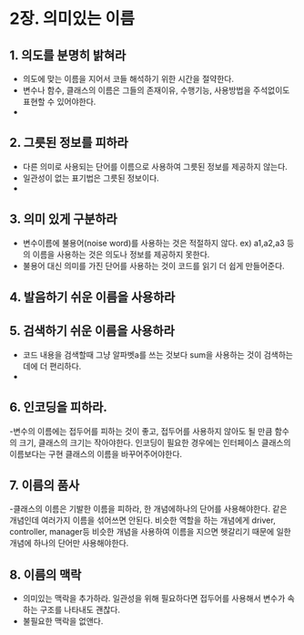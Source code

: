 # 2장. 의미있는 이름
## 1. 의도를 분명히 밝혀라
- 의도에 맞는 이름을 지어서 코들 해석하기 위한 시간을 절약한다. 
- 변수나 함수, 클래스의 이름은 그들의 존재이유, 수행기능, 사용방법을 주석없이도 표현할 수 있어야한다. 
- 
## 2. 그릇된 정보를 피하라
- 다른 의미로 사용되는 단어를 이름으로 사용하여 그릇된 정보를 제공하지 않는다. 
- 일관성이 없는 표기법은 그릇된 정보이다.
- 
## 3. 의미 있게 구분하라 
- 변수이름에 불용어(noise word)를 사용하는 것은 적절하지 않다. 
ex) a1,a2,a3 등의 이름을 사용하는 것은 의도나 정보를 제공하지 못한다. 
- 불용어 대신 의미를 가진 단어를 사용하는 것이 코드를 읽기 더 쉽게 만들어준다. 
## 4. 발음하기 쉬운 이름을 사용하라

## 5. 검색하기 쉬운 이름을 사용하라
- 코드 내용을 검색할때 그냥 알파벳a를 쓰는 것보다 sum을 사용하는 것이 검색하는데에 더 편리하다.
- 
## 6. 인코딩을 피하라. 
-변수의 이름에는 접두어를 피하는 것이 좋고, 접두어를 사용하지 않아도 될 만큼 함수의 크기, 클래스의 크기는 작아야한다. 
인코딩이 필요한 경우에는 인터페이스 클래스의 이름보다는 구현 클래스의 이름을 바꾸어주어야한다. 

## 7. 이름의 품사
-클래스의 이름은 기발한 이름을 피하라, 한 개념에하나의 단어를 사용해야한다. 같은 개념인데 여러가지 이름을 섞어쓰면 안된다. 비슷한 역할을 하는 개념에게 driver, controller, manager등 비슷한 개념을 사용하여 이름을 지으면 헷갈리기 때문에 일한 개념에 하나의 단어만 사용해야한다. 
## 8. 이름의 맥락
- 의미있는 맥락을 추가하라. 일관성을 위해 필요하다면 접두어를 사용해서 변수가 속하는 구조를 나타내도 괜찮다. 
- 불필요한 맥락을 없앤다. 

